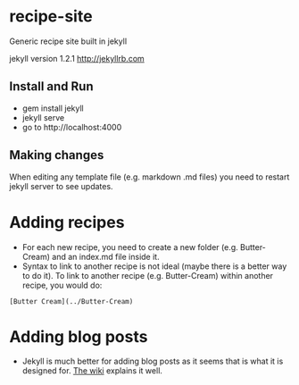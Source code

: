 recipe-site
===========
Generic recipe site built in jekyll

jekyll version 1.2.1
http://jekyllrb.com

## Install and Run
- gem install jekyll
- jekyll serve
- go to http://localhost:4000

## Making changes
When editing any template file (e.g. markdown .md files) you need to restart jekyll server to see updates.
# Adding recipes
- For each new recipe, you need to create a new folder (e.g. Butter-Cream) and an index.md file inside it.
- Syntax to link to another recipe is not ideal (maybe there is a better way to do it). To link to another recipe (e.g. Butter-Cream) within another recipe, you would do:
```
[Butter Cream](../Butter-Cream)
```
# Adding blog posts
- Jekyll is much better for adding blog posts as it seems that is what it is designed for.  [The wiki](http://jekyllrb.com/docs/posts/) explains it well.
